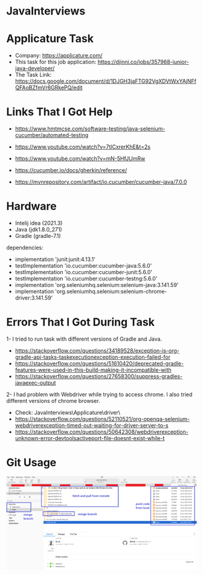 # JavaInterviews

# Applicature Task
* Company: https://applicature.com/
* This task for this job application: https://djinni.co/jobs/357968-junior-java-developer/
* The Task Link: https://docs.google.com/document/d/1DJGH3jaFTG92VgXDVtWxYAjNFfQFAoBZfmVr6GRkePQ/edit



# Links That I Got Help

* https://www.hmtmcse.com/software-testing/java-selenium-cucumber/automated-testing
* https://www.youtube.com/watch?v=7tlCxrerKhE&t=2s
* https://www.youtube.com/watch?v=mN-5HfJUmRw

* https://cucumber.io/docs/gherkin/reference/
* https://mvnrepository.com/artifact/io.cucumber/cucumber-java/7.0.0



# Hardware

* Intelij idea (2021.3)
* Java (jdk1.8.0_271)
* Gradle (gradle-7.1)

dependencies:
* implementation 'junit:junit:4.13.1'
* testImplementation 'io.cucumber:cucumber-java:5.6.0'
* testImplementation 'io.cucumber:cucumber-junit:5.6.0'
* testImplementation 'io.cucumber:cucumber-testng:5.6.0'
* implementation 'org.seleniumhq.selenium:selenium-java:3.141.59'
* implementation 'org.seleniumhq.selenium:selenium-chrome-driver:3.141.59'




# Errors That I Got During Task

1- I tried to run task with different versions of Gradle and Java. 
* https://stackoverflow.com/questions/34189528/exception-is-org-gradle-api-tasks-taskexecutionexception-execution-failed-for
* https://stackoverflow.com/questions/51610420/deprecated-gradle-features-were-used-in-this-build-making-it-incompatible-with
* https://stackoverflow.com/questions/27658300/suppress-gradles-javaexec-output

2- I had problem with Webdriver while trying to access chrome.
I also tried different versions of chrome browser. 
* Check: JavaInterviews\Applicature\driver\
* https://stackoverflow.com/questions/52110521/org-openqa-selenium-webdriverexception-timed-out-waiting-for-driver-server-to-s
* https://stackoverflow.com/questions/50642308/webdriverexception-unknown-error-devtoolsactiveport-file-doesnt-exist-while-t


# Git Usage

![alt text](https://raw.githubusercontent.com/burakozcelik5028/JavaInterviews/main/Applicature/reports/git.png)
